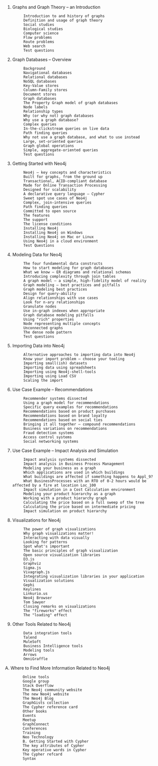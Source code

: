 1. Graphs and Graph Theory – an Introduction

            Introduction to and history of graphs
            Definition and usage of graph theory
            Social studies
            Biological studies
            Computer science
            Flow problems
            Route problems
            Web search
            Test questions
  
2. Graph Databases – Overview

            Background
            Navigational databases
            Relational databases
            NoSQL databases
            Key-Value stores
            Column-Family stores
            Document stores
            Graph databases
            The Property Graph model of graph databases
            Node labels
            Relationship types
            Why (or why not) graph databases
            Why use a graph database?
            Complex queries
            In-the-clickstream queries on live data
            Path finding queries
            Why not use a graph database, and what to use instead
            Large, set-oriented queries
            Graph global operations
            Simple, aggregate-oriented queries
            Test questions
  
3. Getting Started with Neo4j

            Neo4j – key concepts and characteristics
            Built for graphs, from the ground up
            Transactional, ACID-compliant database
            Made for Online Transaction Processing
            Designed for scalability
            A declarative query language – Cypher
            Sweet spot use cases of Neo4j
            Complex, join-intensive queries
            Path finding queries
            Committed to open source
            The features
            The support
            The license conditions
            Installing Neo4j
            Installing Neo4j on Windows
            Installing Neo4j on Mac or Linux
            Using Neo4j in a cloud environment
            Test Questions
  
4. Modeling Data for Neo4j

            The four fundamental data constructs
            How to start modeling for graph databases
            What we know – ER diagrams and relational schemas
            Introducing complexity through join tables
            A graph model – a simple, high-fidelity model of reality
            Graph modeling – best practices and pitfalls
            Graph modeling best practices
            Design for query-ability
            Align relationships with use cases
            Look for n-ary relationships
            Granulate nodes
            Use in-graph indexes when appropriate
            Graph database modeling pitfalls
            Using "rich" properties
            Node representing multiple concepts
            Unconnected graphs
            The dense node pattern
            Test questions
  
5. Importing Data into Neo4j

            Alternative approaches to importing data into Neo4j
            Know your import problem – choose your tooling
            Importing small(ish) datasets
            Importing data using spreadsheets
            Importing using Neo4j-shell-tools
            Importing using Load CSV
            Scaling the import

  
6. Use Case Example – Recommendations

            Recommender systems dissected
            Using a graph model for recommendations
            Specific query examples for recommendations
            Recommendations based on product purchases
            Recommendations based on brand loyalty
            Recommendations based on social ties
            Bringing it all together – compound recommendations
            Business variations on recommendations
            Fraud detection systems
            Access control systems
            Social networking systems
    
  
7. Use Case Example – Impact Analysis and Simulation

            Impact analysis systems dissected
            Impact analysis in Business Process Management
            Modeling your business as a graph
            Which applications are used in which buildings
            What buildings are affected if something happens to Appl_9?
            What BusinessProcesses with an RTO of 0-2 hours would be affected by a fire at location Loc_100
            Impact simulation in a Cost Calculation environment
            Modeling your product hierarchy as a graph
            Working with a product hierarchy graph
            Calculating the price based on a full sweep of the tree
            Calculating the price based on intermediate pricing
            Impact simulation on product hierarchy
    
  
8. Visualizations for Neo4j

            The power of graph visualizations
            Why graph visualizations matter!
            Interacting with data visually
            Looking for patterns
            Spot what's important
            The basic principles of graph visualization
            Open source visualization libraries
            D3.js
            Graphviz
            Sigma.js
            Vivagraph.js
            Integrating visualization libraries in your application
            Visualization solutions
            Gephi
            Keylines
            Linkurio.us
            Neo4j Browser
            Tom Sawyer
            Closing remarks on visualizations
            The "fireworks" effect
            The "loading" effect
    
  
9. Other Tools Related to Neo4j

            Data integration tools
            Talend
            MuleSoft
            Business Intelligence tools
            Modeling tools
            Arrows
            OmniGraffle
    
  
A. Where to Find More Information Related to Neo4j

            Online tools
            Google group
            Stack Overflow
            The Neo4j community website
            The new Neo4j website
            The Neo4j Blog
            GraphGists collection
            The Cypher reference card
            Other books
            Events
            Meetup
            GraphConnect
            Conferences
            Training
            Neo Technology
            B. Getting Started with Cypher
            The key attributes of Cypher
            Key operative words in Cypher
            The Cypher refcard
            Syntax